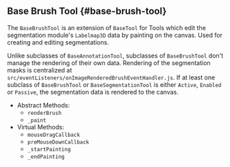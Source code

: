 ## Base Brush Tool {#base-brush-tool}

The `BaseBrushTool` is an extension of `BaseTool` for Tools which edit the segmentation module's `Labelmap3D` data by painting on the canvas. Used for creating and editing segmentations.

Unlike subclasses of `BaseAnnotationTool`, subclasses of `BaseBrushTool` don't manage the rendering of their own data. Rendering of the segmentation masks is centralized at `src/eventListeners/onImageRenderedBrushEventHandler.js`. If at least one subclass of `BaseBrushTool` or `BaseSegmentationTool` is either `Active`, `Enabled` or `Passive`, the segmentation data is rendered to the canvas.

- Abstract Methods:
  - `renderBrush`
  - `_paint`
- Virtual Methods:
  - `mouseDragCallback`
  - `preMouseDownCallback`
  - `_startPainting`
  - `_endPainting`
